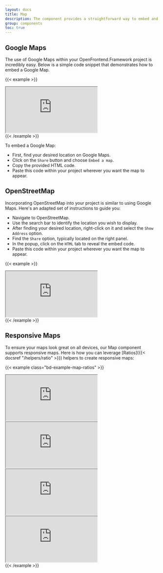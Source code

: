 ```yaml
---
layout: docs
title: Map
description: The component provides a straightforward way to embed and display interactive Google Maps and OpenStreetMap directly into your project.
group: components
toc: true
---
```


## Google Maps

The use of Google Maps within your OpenFrontend.Framework project is incredibly easy. Below is a simple code snippet that demonstrates how to embed a Google Map.

{{< example >}}
<div class="ratio ratio-16x9">
  <iframe src="https://maps.google.com/maps?hl=en&amp;q=TSO%20AG%2C%20F%C3%BCrstenlandstrasse%2053%2C%209000%20St.Gallen&amp;t=&amp;z=13&amp;iwloc=B&amp;output=embed" allowfullscreen="" loading="lazy" referrerpolicy="no-referrer-when-downgrade"></iframe>
</div>
{{< /example >}}

To embed a Google Map:

- First, find your desired location on Google Maps.
- Click on the `Share` button and choose `Embed a map`.
- Copy the provided HTML code.
- Paste this code within your project wherever you want the map to appear.

## OpenStreetMap

Incorporating OpenStreetMap into your project is similar to using Google Maps. Here's an adapted set of instructions to guide you:

- Navigate to OpenStreetMap.
- Use the search bar to identify the location you wish to display.
- After finding your desired location, right-click on it and select the `Show Address` option.
- Find the `Share` option, typically located on the right panel.
- In the popup, click on the `HTML` tab to reveal the embed code.
- Paste this code within your project wherever you want the map to appear.

{{< example >}}
<div class="ratio ratio-16x9">
<iframe src="https://www.openstreetmap.org/export/embed.html?bbox=9.311041831970217%2C47.39439835079049%2C9.384942054748537%2C47.432383951962365&amp;layer=mapnik&amp;marker=47.413394576333644%2C9.347991943359375" loading="lazy"></iframe>
</div>
{{< /example >}}

## Responsive Maps

To ensure your maps look great on all devices, our Map component supports responsive maps. Here is how you can leverage [Ratios]({{< docsref "/helpers/ratio" >}}) helpers to create responsive maps:

{{< example class="bd-example-map-ratios" >}}
<div class="ratio ratio-1x1">
 <iframe src="https://maps.google.com/maps?hl=en&amp;q=TSO%20AG%2C%20F%C3%BCrstenlandstrasse%2053%2C%209000%20St.Gallen&amp;t=&amp;z=14&amp;iwloc=B&amp;output=embed" allowfullscreen="" loading="lazy" referrerpolicy="no-referrer-when-downgrade"></iframe>
</div>

<div class="ratio ratio-4x3">
 <iframe src="https://maps.google.com/maps?hl=en&amp;q=TSO%20AG%2C%20F%C3%BCrstenlandstrasse%2053%2C%209000%20St.Gallen&amp;t=&amp;z=14&amp;iwloc=B&amp;output=embed" allowfullscreen="" loading="lazy" referrerpolicy="no-referrer-when-downgrade"></iframe>
</div>

<div class="ratio ratio-16x9">
  <iframe src="https://www.openstreetmap.org/export/embed.html?bbox=9.311041831970217%2C47.39439835079049%2C9.384942054748537%2C47.432383951962365&amp;layer=mapnik&amp;marker=47.413394576333644%2C9.347991943359375" loading="lazy"></iframe>
</div>

<div class="ratio ratio-21x9">
  <iframe src="https://www.openstreetmap.org/export/embed.html?bbox=9.311041831970217%2C47.39439835079049%2C9.384942054748537%2C47.432383951962365&amp;layer=mapnik&amp;marker=47.413394576333644%2C9.347991943359375" loading="lazy"></iframe>
</div>
{{< /example >}}


